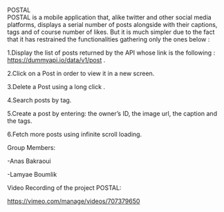 POSTAL                                                                                                                                                                                                                                                                                                                                                  
POSTAL is a mobile application that, alike twitter and other social media platforms, displays a serial number of posts alongside with their captions, tags and of course number of likes. But it is much simpler due to the fact that it has restrained the functionalities gathering only the ones below :

1.Display the list of posts returned by the API whose link is the following : https://dummyapi.io/data/v1/post   . 

2.Click on a Post in order to view it in a new screen.

3.Delete a Post using a long click   .

4.Search posts by tag.

5.Create a post by entering: the owner’s ID, the image url, the caption and the tags.

6.Fetch more posts using infinite scroll loading.

Group Members:

-Anas Bakraoui

-Lamyae Boumlik

Video Recording of the project POSTAL:

https://vimeo.com/manage/videos/707379650 
